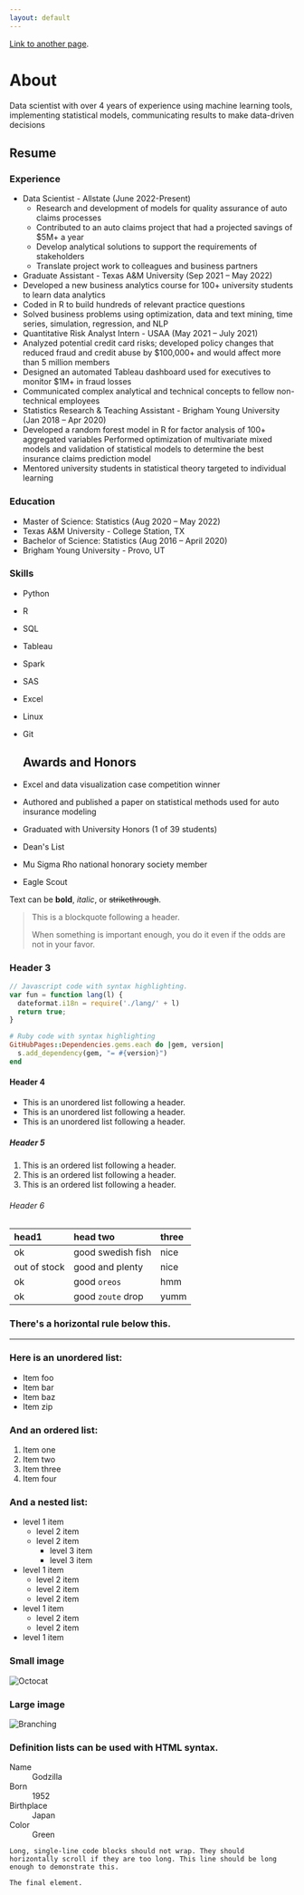 ```yaml
---
layout: default
---
```


[Link to another page]([./another-page.html](https://github.com/jason-the-data-scientist/project_examples)).


# About

Data scientist with over 4 years of experience using machine learning tools, implementing statistical models, communicating results to make data-driven decisions

## Resume
### Experience
* Data Scientist - Allstate (June 2022-Present)
  * Research and development of models for quality assurance of auto claims processes
  * Contributed to an auto claims project that had a projected savings of $5M+ a year
  * Develop analytical solutions to support the requirements of stakeholders
  * Translate project work to colleagues and business partners
* Graduate Assistant - Texas A&M University (Sep 2021 – May 2022)
 * Developed a new business analytics course for 100+ university students to learn data analytics
 * Coded in R to build hundreds of relevant practice questions
 * Solved business problems using optimization, data and text mining, time series, simulation, regression, and NLP
* Quantitative Risk Analyst Intern - USAA (May 2021 – July 2021)
 * Analyzed potential credit card risks; developed policy changes that reduced fraud and credit abuse by $100,000+ and would affect more than 5 million members
 * Designed an automated Tableau dashboard used for executives to monitor $1M+ in fraud losses
 * Communicated complex analytical and technical concepts to fellow non-technical employees
* Statistics Research & Teaching Assistant - Brigham Young University (Jan 2018 – Apr 2020)
 * Developed a random forest model in R for factor analysis of 100+ aggregated variables 
    Performed optimization of multivariate mixed models and validation of statistical models to determine the best insurance claims prediction model 
 * Mentored university students in statistical theory targeted to individual learning


### Education
* Master of Science: Statistics (Aug 2020 – May 2022)
 * Texas A&M University - College Station, TX
* Bachelor of Science: Statistics (Aug 2016 – April 2020)
 * Brigham Young University - Provo, UT 


### Skills
* Python
* R
* SQL
* Tableau
* Spark
* SAS
* Excel
* Linux
* Git

  ## Awards and Honors
* Excel and data visualization case competition winner
* Authored and published a paper on statistical methods used for auto insurance modeling
* Graduated with University Honors (1 of 39 students)
* Dean's List
* Mu Sigma Rho national honorary society member
* Eagle Scout



Text can be **bold**, _italic_, or ~~strikethrough~~.


> This is a blockquote following a header.
>
> When something is important enough, you do it even if the odds are not in your favor.

### Header 3

```js
// Javascript code with syntax highlighting.
var fun = function lang(l) {
  dateformat.i18n = require('./lang/' + l)
  return true;
}
```

```ruby
# Ruby code with syntax highlighting
GitHubPages::Dependencies.gems.each do |gem, version|
  s.add_dependency(gem, "= #{version}")
end
```

#### Header 4

*   This is an unordered list following a header.
*   This is an unordered list following a header.
*   This is an unordered list following a header.

##### Header 5

1.  This is an ordered list following a header.
2.  This is an ordered list following a header.
3.  This is an ordered list following a header.

###### Header 6

| head1        | head two          | three |
|:-------------|:------------------|:------|
| ok           | good swedish fish | nice  |
| out of stock | good and plenty   | nice  |
| ok           | good `oreos`      | hmm   |
| ok           | good `zoute` drop | yumm  |

### There's a horizontal rule below this.

* * *

### Here is an unordered list:

*   Item foo
*   Item bar
*   Item baz
*   Item zip

### And an ordered list:

1.  Item one
1.  Item two
1.  Item three
1.  Item four

### And a nested list:

- level 1 item
  - level 2 item
  - level 2 item
    - level 3 item
    - level 3 item
- level 1 item
  - level 2 item
  - level 2 item
  - level 2 item
- level 1 item
  - level 2 item
  - level 2 item
- level 1 item

### Small image

![Octocat](https://github.githubassets.com/images/icons/emoji/octocat.png)

### Large image

![Branching](https://guides.github.com/activities/hello-world/branching.png)


### Definition lists can be used with HTML syntax.

<dl>
<dt>Name</dt>
<dd>Godzilla</dd>
<dt>Born</dt>
<dd>1952</dd>
<dt>Birthplace</dt>
<dd>Japan</dd>
<dt>Color</dt>
<dd>Green</dd>
</dl>

```
Long, single-line code blocks should not wrap. They should horizontally scroll if they are too long. This line should be long enough to demonstrate this.
```

```
The final element.
```
